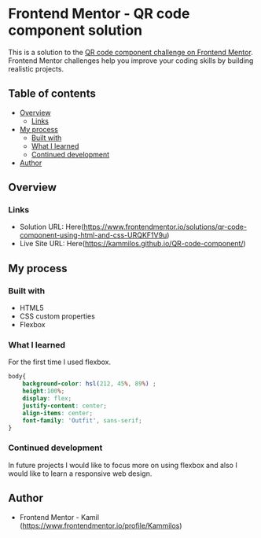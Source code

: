 # Frontend Mentor - QR code component solution

This is a solution to the [QR code component challenge on Frontend Mentor](https://www.frontendmentor.io/challenges/qr-code-component-iux_sIO_H). Frontend Mentor challenges help you improve your coding skills by building realistic projects.

## Table of contents

- [Overview](#overview)
  - [Links](#links)
- [My process](#my-process)
  - [Built with](#built-with)
  - [What I learned](#what-i-learned)
  - [Continued development](#continued-development)
- [Author](#author)

## Overview

### Links

- Solution URL: Here(https://www.frontendmentor.io/solutions/qr-code-component-using-html-and-css-URQKF1V9u)
- Live Site URL: Here(https://kammilos.github.io/QR-code-component/)

## My process

### Built with

- HTML5
- CSS custom properties
- Flexbox

### What I learned

For the first time I used flexbox.

```css
body{
    background-color: hsl(212, 45%, 89%) ;
    height:100%;
    display: flex;
    justify-content: center;
    align-items: center;
    font-family: 'Outfit', sans-serif;
}
```

### Continued development

In future projects I would like to focus more on using flexbox and also I would like to learn a responsive web design.

## Author

- Frontend Mentor - Kamil (https://www.frontendmentor.io/profile/Kammilos)

